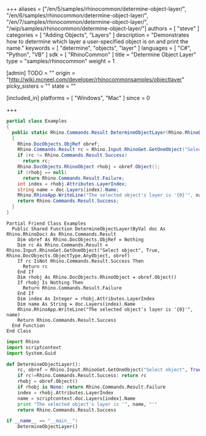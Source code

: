 +++
aliases = ["/en/5/samples/rhinocommon/determine-object-layer/", "/en/6/samples/rhinocommon/determine-object-layer/", "/en/7/samples/rhinocommon/determine-object-layer/", "/wip/samples/rhinocommon/determine-object-layer/"]
authors = [ "steve" ]
categories = [ "Adding Objects", "Layers" ]
description = "Demonstrates how to determine which layer a user-specified object is on and print the name."
keywords = [ "determine", "objects", "layer" ]
languages = [ "C#", "Python", "VB" ]
sdk = [ "RhinoCommon" ]
title = "Determine Object Layer"
type = "samples/rhinocommon"
weight = 1

[admin]
TODO = ""
origin = "http://wiki.mcneel.com/developer/rhinocommonsamples/objectlayer"
picky_sisters = ""
state = ""

[included_in]
platforms = [ "Windows", "Mac" ]
since = 0

+++

<div class="codetab-content" id="cs">

```cs
partial class Examples
{
  public static Rhino.Commands.Result DetermineObjectLayer(Rhino.RhinoDoc doc)
  {
    Rhino.DocObjects.ObjRef obref;
    Rhino.Commands.Result rc = Rhino.Input.RhinoGet.GetOneObject("Select object", true, Rhino.DocObjects.ObjectType.AnyObject, out obref);
    if (rc != Rhino.Commands.Result.Success)
      return rc;
    Rhino.DocObjects.RhinoObject rhobj = obref.Object();
    if (rhobj == null)
      return Rhino.Commands.Result.Failure;
    int index = rhobj.Attributes.LayerIndex;
    string name = doc.Layers[index].Name;
    Rhino.RhinoApp.WriteLine("The selected object's layer is '{0}'", name);
    return Rhino.Commands.Result.Success;
  }
}
```

</div>


<div class="codetab-content" id="vb">

```vbnet
Partial Friend Class Examples
  Public Shared Function DetermineObjectLayer(ByVal doc As Rhino.RhinoDoc) As Rhino.Commands.Result
	Dim obref As Rhino.DocObjects.ObjRef = Nothing
	Dim rc As Rhino.Commands.Result = Rhino.Input.RhinoGet.GetOneObject("Select object", True, Rhino.DocObjects.ObjectType.AnyObject, obref)
	If rc IsNot Rhino.Commands.Result.Success Then
	  Return rc
	End If
	Dim rhobj As Rhino.DocObjects.RhinoObject = obref.Object()
	If rhobj Is Nothing Then
	  Return Rhino.Commands.Result.Failure
	End If
	Dim index As Integer = rhobj.Attributes.LayerIndex
	Dim name As String = doc.Layers(index).Name
	Rhino.RhinoApp.WriteLine("The selected object's layer is '{0}'", name)
	Return Rhino.Commands.Result.Success
  End Function
End Class
```

</div>


<div class="codetab-content" id="py">

```python
import Rhino
import scriptcontext
import System.Guid

def DetermineObjectLayer():
    rc, obref = Rhino.Input.RhinoGet.GetOneObject("Select object", True, Rhino.DocObjects.ObjectType.AnyObject)
    if rc!=Rhino.Commands.Result.Success: return rc
    rhobj = obref.Object()
    if rhobj is None: return Rhino.Commands.Result.Failure
    index = rhobj.Attributes.LayerIndex
    name = scriptcontext.doc.Layers[index].Name
    print "The selected object's layer is '", name, "'"
    return Rhino.Commands.Result.Success

if __name__ == "__main__":
    DetermineObjectLayer()
```

</div>
